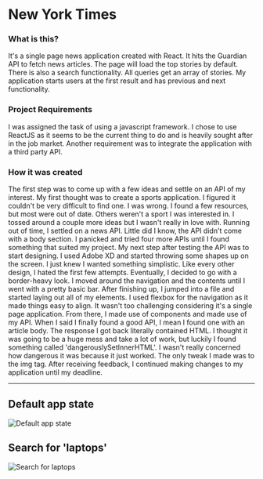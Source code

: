 # New York Times

### What is this?
It's a single page news application created with React. It hits the Guardian API to
fetch news articles. The page will load the top stories by default. There is also a
search functionality. All queries get an array of stories. My application starts
users at the first result and has previous and next functionality.

### Project Requirements
I was assigned the task of using a javascript framework. I chose to use ReactJS
as it seems to be the current thing to do and is heavily sought after in the job market.
Another requirement was to integrate the application with a third party API.

### How it was created
The first step was to come up with a few ideas and settle on an API of my interest.
My first thought was to create a sports application. I figured it couldn't be very
difficult to find one. I was wrong. I found a few resources, but most were out of
date. Others weren't a sport I was interested in. I tossed around a couple more ideas
but I wasn't really in love with. Running out of time, I settled on a news API.
Little did I know, the API didn't come with a body section. I panicked and
tried four more APIs until I found something that suited my project.
My next step after testing the API was to start designing. I used Adobe XD and
started throwing some shapes up on the screen. I just knew I wanted something simplistic.
Like every other design, I hated the first few attempts. Eventually, I decided to go
with a border-heavy look. I moved around the navigation and the contents until I went
with a pretty basic bar. After finishing up, I jumped into a file and started laying
out all of my elements. I used flexbox for the navigation as it made things easy to align.
It wasn't too challenging considering it's a single page application. From there, I
made use of components and made use of my API. When I said I finally found a good API,
I mean I found one with an article body. The response I got back literally contained
HTML. I thought it was going to be a huge mess and take a lot of work, but luckily
I found something called 'dangerouslySetInnerHTML'. I wasn't really concerned how
dangerous it was because it just worked. The only tweak I made was to the img tag.
After receiving feedback, I continued making changes to my application until my deadline.

___

## Default app state
![Default app state](https://image.ibb.co/ipC9pT/topstories.png)

## Search for 'laptops'
![Search for laptops](https://image.ibb.co/kemDG8/search.png)
